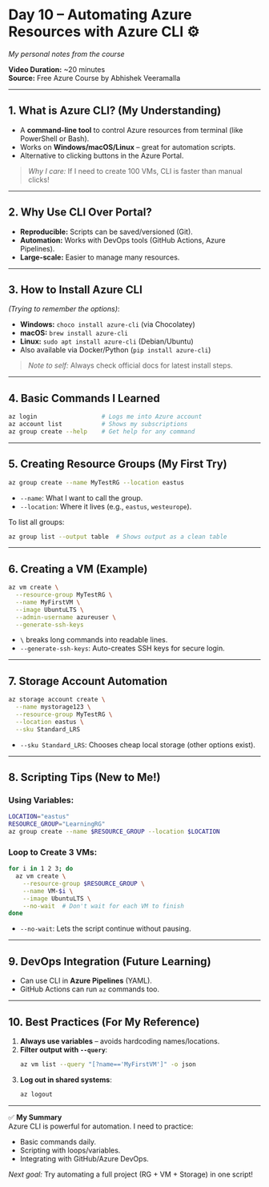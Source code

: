 # Day 10 – Automating Azure Resources with Azure CLI ⚙️  
*My personal notes from the course*  

**Video Duration:** ~20 minutes  
**Source:** Free Azure Course by Abhishek Veeramalla  

---

## 1. What is Azure CLI? (My Understanding)  
- A **command-line tool** to control Azure resources from terminal (like PowerShell or Bash).  
- Works on **Windows/macOS/Linux** – great for automation scripts.  
- Alternative to clicking buttons in the Azure Portal.  

> *Why I care:* If I need to create 100 VMs, CLI is faster than manual clicks!  

---

## 2. Why Use CLI Over Portal?  
- **Reproducible:** Scripts can be saved/versioned (Git).  
- **Automation:** Works with DevOps tools (GitHub Actions, Azure Pipelines).  
- **Large-scale:** Easier to manage many resources.  

---

## 3. How to Install Azure CLI  
*(Trying to remember the options)*:  
- **Windows:** `choco install azure-cli` (via Chocolatey)  
- **macOS:** `brew install azure-cli`  
- **Linux:** `sudo apt install azure-cli` (Debian/Ubuntu)  
- Also available via Docker/Python (`pip install azure-cli`)  

> *Note to self:* Always check official docs for latest install steps.  

---

## 4. Basic Commands I Learned  
```bash
az login                  # Logs me into Azure account
az account list           # Shows my subscriptions
az group create --help    # Get help for any command
```

---

## 5. Creating Resource Groups (My First Try)  
```bash
az group create --name MyTestRG --location eastus
```
- `--name`: What I want to call the group.  
- `--location`: Where it lives (e.g., `eastus`, `westeurope`).  

To list all groups:  
```bash
az group list --output table  # Shows output as a clean table
```

---

## 6. Creating a VM (Example)  
```bash
az vm create \
  --resource-group MyTestRG \
  --name MyFirstVM \
  --image UbuntuLTS \
  --admin-username azureuser \
  --generate-ssh-keys
```
- `\` breaks long commands into readable lines.  
- `--generate-ssh-keys`: Auto-creates SSH keys for secure login.  

---

## 7. Storage Account Automation  
```bash
az storage account create \
  --name mystorage123 \
  --resource-group MyTestRG \
  --location eastus \
  --sku Standard_LRS
```
- `--sku Standard_LRS`: Chooses cheap local storage (other options exist).  

---

## 8. Scripting Tips (New to Me!)  
### Using Variables:  
```bash
LOCATION="eastus"
RESOURCE_GROUP="LearningRG"
az group create --name $RESOURCE_GROUP --location $LOCATION
```

### Loop to Create 3 VMs:  
```bash
for i in 1 2 3; do
  az vm create \
    --resource-group $RESOURCE_GROUP \
    --name VM-$i \
    --image UbuntuLTS \
    --no-wait  # Don't wait for each VM to finish
done
```
- `--no-wait`: Lets the script continue without pausing.  

---

## 9. DevOps Integration (Future Learning)  
- Can use CLI in **Azure Pipelines** (YAML).  
- GitHub Actions can run `az` commands too.  

---

## 10. Best Practices (For My Reference)  
1. **Always use variables** – avoids hardcoding names/locations.  
2. **Filter output with `--query`**:  
   ```bash
   az vm list --query "[?name=='MyFirstVM']" -o json
   ```  
3. **Log out in shared systems**:  
   ```bash
   az logout
   ```  

---

✅ **My Summary**  
Azure CLI is powerful for automation. I need to practice:  
- Basic commands daily.  
- Scripting with loops/variables.  
- Integrating with GitHub/Azure DevOps.  

*Next goal:* Try automating a full project (RG + VM + Storage) in one script!  
